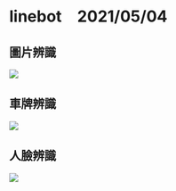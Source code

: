# linebot　2021/05/04


## 圖片辨識
![](https://i.imgur.com/1eifmQc.jpg)

## 車牌辨識
![](https://i.imgur.com/atKCPVh.jpg)

## 人臉辨識
![](https://i.imgur.com/SYkp8zq.jpg)
